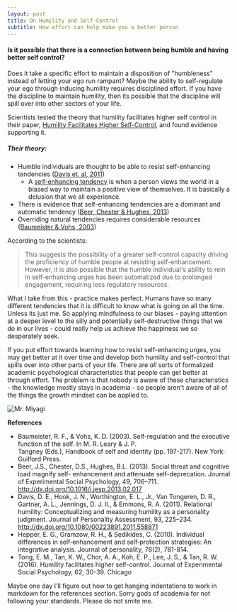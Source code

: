 ```yaml
---
layout: post
title: On Humility and Self-Control
subtitle: How effort can help make you a better person
---
```

#### Is it possible that there is a connection between being humble and having better self control?

Does it take a specific effort to maintain a disposition of "humbleness" instead of letting your ego run rampant?
Maybe the ability to self-regulate your ego through inducing humility requires disciplined effort.
If you have the discipline to maintain humility, then its possible that the discipline will spill over into other sectors
of your life.

Scientists tested the theory that humility
facilitates higher self control in their paper, [Humility Facilitates Higher Self-Control](http://www.sciencedirect.com/science/article/pii/S0022103115001183),
and found evidence supporting it.

##### Their theory:
* Humble individuals are thought to be able to resist self-enhancing tendencies ([Davis et. al, 2011](http://www.tandfonline.com/doi/abs/10.1080/00223891.2011.558871#.VsoG2ZMrIp8))  
  * A [self-enhancing tendency](http://www.academia.edu/180650/Individual_differences_in_self-enhancement_and_self-protection_strategies_An_integrative_analysis) is when a person views the world in a biased way to maintain a positive view of themselves.  It is basically a delusion that we all experience.
* There is evidence that self-enhancing tendencies are a dominant and automatic tendency ([Beer, Chester & Hughes, 2013](http://www.sciencedirect.com/science/article/pii/S002210311300053X))  
* Overriding natural tendencies requires considerable resources ([Baumeister & Vohs, 2003](https://books.google.com/books?hl=en&lr=&id=kGK-dfHpM4gC&oi=fnd&pg=PA180&dq=Self-regulation+and+the+executive+function+of+the+self&ots=JnoWeKMpFZ&sig=kC3_zxDndZXOF6rWoJvH2FT3G2Y#v=onepage&q=Self-regulation%20and%20the%20executive%20function%20of%20the%20self&f=false))  

According to the scientists:

> This suggests the
> possibility of a greater self-control capacity driving the proficiency of humble people at
> resisting self-enhancement. However, it is also possible that the humble individual's ability to
> rein in self-enhancing urges has been automatized due to prolonged engagement, requiring
> less regulatory resources.

What I take from this - practice makes perfect.  Humans have so many different tendencies that it
is difficult to know what is going on all the time.
Unless its just me.
So applying mindfulness to our biases - paying attention at a deeper level to the silly and potentially self-destructive
things that we do in our lives - could really help us achieve the happiness we so desperately seek.

If you put effort towards learning how to resist self-enhancing urges, you may get better at it over time and develop
both humility and self-control that spills over into other parts of your life.
There are *all* sorts of formalized academic psychological characteristics that people can get better at through effort.
The problem is that nobody is aware of these characteristics - the knowledge mostly stays in academia - so people aren't aware of all of the things the growth mindset can be applied to.

![Mr. Miyagi](https://canadianboxer.files.wordpress.com/2013/04/mr-kesuke-miyagi-fly-catcher4.jpg?w=297&h=297&crop=1 "Make him proud")

__References__  
* Baumeister, R. F., & Vohs, K. D. (2003). Self-regulation and the executive function of the self. In M. R. Leary & J. P.  
    Tangney (Eds.), Handbook of self and identity (pp. 197-217). New York: Guilford Press.  
* Beer, J.S., Chester, D.S., Hughes, B.L. (2013). Social threat and cognitive load magnify self- enhancement and attenuate
    self-deprecation. Journal of Experimental Social Psychology, 49, 706–711. http://dx.doi.org/10.1016/j.jesp.2013.02.017  
* Davis, D. E., Hook, J. N., Worthington, E. L., Jr., Van Tongeren, D. R., Gartner, A. L., Jennings, D. J. II., &
    Emmons, R. A. (2011). Relational humility: Conceptualizing and measuring humility as a
    personality judgment. Journal of
    Personality Assessment, 93, 225–234. http://dx.doi.org/10.1080/00223891.2011.558871  
* Hepper, E. G., Gramzow, R. H., & Sedikides, C. (2010). Individual differences in self‐enhancement and self‐protection
    strategies: An integrative analysis. Journal of personality, 78(2), 781-814.  
* Tong, E. M., Tan, K. W., Chor, A. A., Koh, E. P., Lee, J. S., & Tan, R. W. (2016). Humility facilitates higher
    self-control. Journal of Experimental Social Psychology, 62, 30-39. Chicago	 

Maybe one day I'll figure out how to get hanging indentations to work in markdown for the references section. Sorry gods of academia for not following your standards. Please do not smite me.
